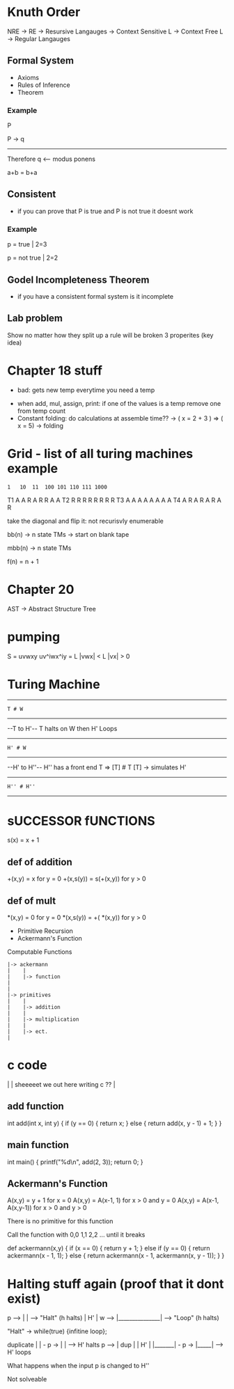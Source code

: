 # Knuth Order

NRE -> RE -> Resursive Langauges -> Context Sensitive L -> Context Free L -> Regular Langauges

## Formal System 

- Axioms 
- Rules of Inference
- Theorem

### Example

P 

P -> q      
_______
Therefore q <-- modus ponens

a+b = b+a

## Consistent

- if you can prove that P is true and P is not true it doesnt work

### Example

p = true         |       2=3

p = not true     |       2=2

## Godel Incompleteness Theorem

- if you have a consistent formal system is it incomplete

## Lab problem
Show no matter how they split up a rule will be broken
3 properites (key idea)


# Chapter 18 stuff
- bad: gets new temp everytime you need a temp

* when add, mul, assign, print: if one of the values is a temp remove one from temp count
* Constant folding: do calculations at assemble time?? -> ( x = 2 + 3 ) => ( x = 5) -> folding





# Grid - list of all turing machines example

    1   10  11  100 101 110 111 1000
T1  A   A   R   A   R   R   A   A
T2  R   R   R   R   R   R   R   R
T3  A   A   A   A   A   A   A   A
T4  A   R   A   R   A   R   A   R

take the diagonal and flip it:
    not recurisvly enumerable


bb(n) -> n state TMs -> start on blank tape

mbb(n) -> n state TMs

f(n) = n + 1


# Chapter 20

AST -> Abstract Structure Tree

# pumping

S = uvwxy
    uv^iwx^iy = L
    |vwx| < L
    |vx| > 0

# Turing Machine
________________________________________
    T # W 
________________________________________
--T to H'--
T halts on W 
then
H' Loops
________________________________________
    H' # W 
________________________________________
--H' to H''--
H'' has a front end
T => [T] # T
[T] -> simulates H'
________________________________________
    H'' # H'' 
________________________________________



# sUCCESSOR fUNCTIONS

s(x) = x + 1


## def of addition
+(x,y) = x              for y = 0
+(x,s(y)) = s(+(x,y))   for y > 0


## def of mult
*(x,y) = 0              for y = 0
*(x,s(y)) = +( *(x,y))  for y > 0

* Primitive Recursion
* Ackermann's Function

Computable Functions
    
    |-> ackermann
    |    |
    |    |-> function
    |
    |
    |-> primitives
    |    |
    |    |-> addition
    |    |
    |    |-> multiplication
    |    |
    |    |-> ect.
    |

# c code

|
|   sheeeeet we out here writing c ?? 
|

## add function
int add(int x, int y) {
    if (y == 0) {
        return x;
    } else {
        return add(x, y - 1) + 1;
    }
}
## main function
int main() {
    printf("%d\n", add(2, 3));
    return 0;
}


## Ackermann's Function
A(x,y) = y + 1              for x = 0
A(x,y) = A(x-1, 1)          for x > 0 and y = 0
A(x,y) = A(x-1, A(x,y-1))   for x > 0 and y > 0

There is no primitive for this function

Call the function with
0,0
1,1
2,2
... until it breaks

def ackermann(x,y) {
    if (x == 0) {
        return y + 1;
    } else if (y == 0) {
        return ackermann(x - 1, 1);
    } else {
        return ackermann(x - 1, ackermann(x, y - 1));
    }
}


# Halting stuff again (proof that it dont exist)

p -->   |               | --> "Halt" (h halts)
        |      H'       |
w -->   |_______________| --> "Loop" (h halts)


"Halt" -> while(true) {infitine loop};


duplicate
        |       | - p -> |     | --> H' halts
p -->   |  dup  |        |  H' |
        |_______| - p -> |_____| --> H' loops

What happens when the input p is changed to H''

Not solveable

